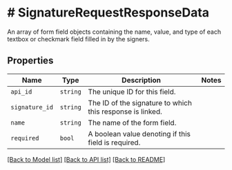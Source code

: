 # # SignatureRequestResponseData

An array of form field objects containing the name, value, and type of each textbox or checkmark field filled in by the signers.

## Properties

Name | Type | Description | Notes
------------ | ------------- | ------------- | -------------
| `api_id` | ```string``` |  The unique ID for this field.  |  |
| `signature_id` | ```string``` |  The ID of the signature to which this response is linked.  |  |
| `name` | ```string``` |  The name of the form field.  |  |
| `required` | ```bool``` |  A boolean value denoting if this field is required.  |  |

[[Back to Model list]](../../README.md#models) [[Back to API list]](../../README.md#endpoints) [[Back to README]](../../README.md)
